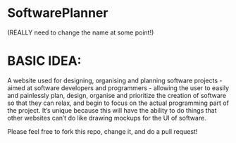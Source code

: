 # SoftwarePlanner
(REALLY need to change the name at some point!)

# BASIC IDEA:
A website used for designing, organising and planning software projects - aimed at software developers and programmers - allowing the user to easily and painlessly plan, design, organise and prioritize the creation of software so that they can relax, and begin to focus on the actual programming part of the project.
It’s unique because this will have the ability to do things that other websites can’t do like drawing mockups for the UI of software.

Please feel free to fork this repo, change it, and do a pull request!
